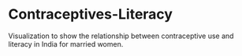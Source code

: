 # Contraceptives-Literacy
Visualization to show the relationship between contraceptive use and literacy in India for married women.
